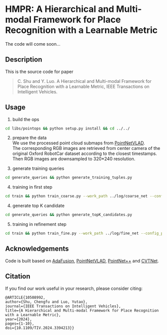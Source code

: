 # HMPR: A Hierarchical and Multi-modal Framework for Place Recognition with a Learnable Metric <br />
The code will come soon...


## Description
This is the source code for paper

> C. Shu and Y. Luo. A Hierarchical and Multi-modal Framework for Place Recognition with a Learnable Metric,
> IEEE Transactions on Intelligent Vehicles.


## Usage
1. build the ops
  ```bash
  cd libs/pointops && python setup.py install && cd ../../
  ```
2. prepare the data <br/>
We use the processed point cloud submaps from [PointNetVLAD](https://arxiv.org/abs/1804.03492). <br/>
The corresponding RGB images are retrieved from center camera of the original Oxford RobotCar dataset according to the closest timestamps.<br/>
Then RGB images are downsampled to 320*240 resolution.

3. generate training queries
```bash
cd generate_queries && python generate_training_tuples.py
```
4. training in first step
```bash
cd train && python train_coarse.py --work_path ../log/coarse_net --config_path ../config/config_coarse.yaml
```
4. generate top K candidate
```bash
cd generate_queries && python generate_topK_candidates.py
```
5. training in refinement step
```bash
cd train && python train_fine.py --work_path ../log/fine_net --config_path ../config/config_fine.yaml
```

## Acknowledgements
Code is built based on [AdaFusion](https://github.com/MetaSLAM/AdaFusion), [PointNetVLAD](https://github.com/mikacuy/pointnetvlad), [PointNet++](https://github.com/yanx27/Pointnet_Pointnet2_pytorch) and [CVTNet](https://github.com/BIT-MJY/CVTNet).



## Citation
If you find our work useful in your research, please consider citing:

    @ARTICLE{10508992,
    author={Shu, Chengfu and Luo, Yutao},
    journal={IEEE Transactions on Intelligent Vehicles},
    title={A Hierarchical and Multi-modal Framework for Place Recognition with a Learnable Metric},
    year={2024},
    pages={1-10},
    doi={10.1109/TIV.2024.3394213}}
